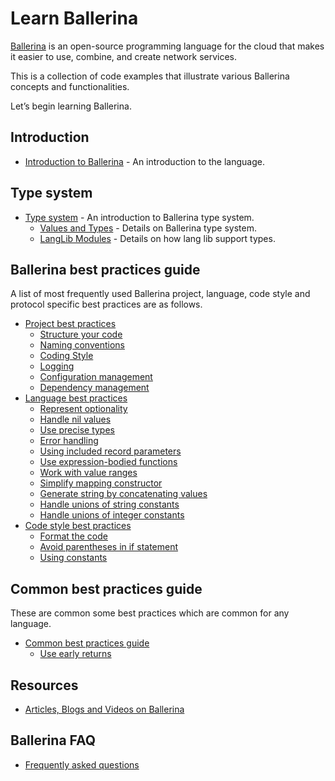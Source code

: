 # Learn Ballerina

[Ballerina](ballerina.io/) is an open-source programming language for the cloud that makes it easier to use, combine, and create network services. 

This is a collection of code examples that illustrate various Ballerina concepts and functionalities.

Let’s begin learning Ballerina.

## Introduction

- [Introduction to Ballerina](introduction.md) - An introduction to the language.

## Type system 

- [Type system](type_system/type_system_fundamentals.md) - An introduction to Ballerina type system.
    - [Values and Types](type_system/values_and_types.md) -  Details on Ballerina type system.
    - [LangLib Modules](type_system/langlib.md) - Details on how lang lib support types.

## Ballerina best practices guide

A list of most frequently used Ballerina project, language, code style and protocol specific best practices are as follows. 

- [Project best practices](best_practices/project_best_practices.md)
    - [Structure your code](best_practices/structure_your_code.md)
    - [Naming conventions](best_practices/naming_conventions.md)
    - [Coding Style](best_practices/coding_style.md)
    - [Logging](best_practices/logging.md)
    - [Configuration management](best_practices/configuration_management.md)
    - [Dependency management](best_practices/dependency_management.md)
- [Language best practices](best_practices/language_best_practices.md)
    - [Represent optionality](best_practices/represent_optionality.md)
    - [Handle nil values](best_practices/handle_nil_values.md)
    - [Use precise types](best_practices/use_precise_types.md)
    - [Error handling](best_practices/error_handling.md)
    - [Using included record parameters](best_practices/included_record_params.md)
    - [Use expression-bodied functions](best_practices/expression_bodied_func.md)
    - [Work with value ranges](best_practices/value_ranges.md)
    - [Simplify mapping constructor](best_practices/mapping_constructors.md)
    - [Generate string by concatenating values](best_practices/string_concat.md)
    - [Handle unions of string constants](best_practices/string_unions.md)
    - [Handle unions of integer constants](best_practices/int_unions.md)
- [Code style best practices](best_practices/code_style_best_practices.md)
    - [Format the code](best_practices/coding_style.md)
    - [Avoid parentheses in if statement](best_practices/avoid_parentheses.md)
    - [Using constants](best_practices/constants.md)

## Common best practices guide

These are common some best practices which are common for any language. 

- [Common best practices guide](common_best_practices/common_best_practices.md)
    - [Use early returns](common_best_practices/early_returns.md)

## Resources

- [Articles, Blogs and Videos on Ballerina](resources/README.md)

## Ballerina FAQ 

- [Frequently asked questions](faq.md)

